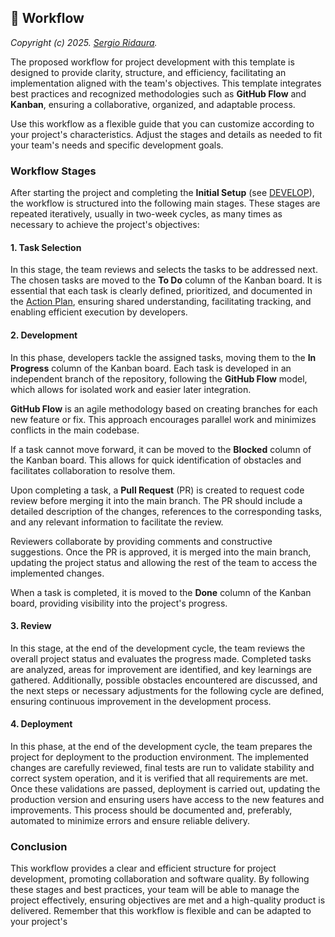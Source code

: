 ## 🚦 Workflow

_Copyright (c) 2025. [Sergio Ridaura](https://github.com/sergio-ridaura)._

The proposed workflow for project development with this template is designed to provide clarity, structure, and efficiency, facilitating an implementation aligned with the team's objectives. This template integrates best practices and recognized methodologies such as **GitHub Flow** and **Kanban**, ensuring a collaborative, organized, and adaptable process.

Use this workflow as a flexible guide that you can customize according to your project's characteristics. Adjust the stages and details as needed to fit your team's needs and specific development goals.

### Workflow Stages

After starting the project and completing the **Initial Setup** (see [DEVELOP](DEVELOP.md)), the workflow is structured into the following main stages. These stages are repeated iteratively, usually in two-week cycles, as many times as necessary to achieve the project's objectives:

#### 1. Task Selection

In this stage, the team reviews and selects the tasks to be addressed next. The chosen tasks are moved to the **To Do** column of the Kanban board. It is essential that each task is clearly defined, prioritized, and documented in the [Action Plan](ACTION_PLAN.md), ensuring shared understanding, facilitating tracking, and enabling efficient execution by developers.

#### 2. Development

In this phase, developers tackle the assigned tasks, moving them to the **In Progress** column of the Kanban board. Each task is developed in an independent branch of the repository, following the **GitHub Flow** model, which allows for isolated work and easier later integration.

**GitHub Flow** is an agile methodology based on creating branches for each new feature or fix. This approach encourages parallel work and minimizes conflicts in the main codebase.

If a task cannot move forward, it can be moved to the **Blocked** column of the Kanban board. This allows for quick identification of obstacles and facilitates collaboration to resolve them.

Upon completing a task, a **Pull Request** (PR) is created to request code review before merging it into the main branch. The PR should include a detailed description of the changes, references to the corresponding tasks, and any relevant information to facilitate the review.

Reviewers collaborate by providing comments and constructive suggestions. Once the PR is approved, it is merged into the main branch, updating the project status and allowing the rest of the team to access the implemented changes.

When a task is completed, it is moved to the **Done** column of the Kanban board, providing visibility into the project's progress.

#### 3. Review

In this stage, at the end of the development cycle, the team reviews the overall project status and evaluates the progress made. Completed tasks are analyzed, areas for improvement are identified, and key learnings are gathered. Additionally, possible obstacles encountered are discussed, and the next steps or necessary adjustments for the following cycle are defined, ensuring continuous improvement in the development process.

#### 4. Deployment

In this phase, at the end of the development cycle, the team prepares the project for deployment to the production environment. The implemented changes are carefully reviewed, final tests are run to validate stability and correct system operation, and it is verified that all requirements are met. Once these validations are passed, deployment is carried out, updating the production version and ensuring users have access to the new features and improvements. This process should be documented and, preferably, automated to minimize errors and ensure reliable delivery.

### Conclusion

This workflow provides a clear and efficient structure for project development, promoting collaboration and software quality. By following these stages and best practices, your team will be able to manage the project effectively, ensuring objectives are met and a high-quality product is delivered. Remember that this workflow is flexible and can be adapted to your project's
